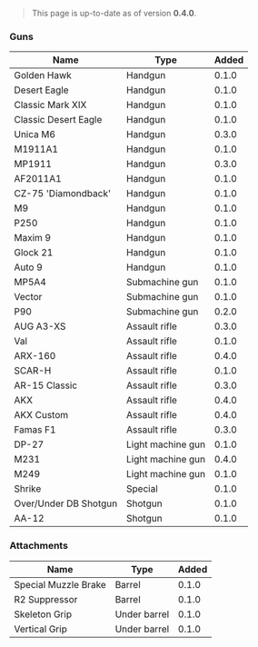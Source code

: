 > This page is up-to-date as of version **0.4.0**.

### Guns
| Name                  | Type              | Added |
|-----------------------|-------------------|-------|
| Golden Hawk           | Handgun           | 0.1.0 |
| Desert Eagle          | Handgun           | 0.1.0 |
| Classic Mark XIX      | Handgun           | 0.1.0 |
| Classic Desert Eagle  | Handgun           | 0.1.0 |
| Unica M6              | Handgun           | 0.3.0 |
| M1911A1               | Handgun           | 0.1.0 |
| MP1911                | Handgun           | 0.3.0 |
| AF2011A1              | Handgun           | 0.1.0 |
| CZ-75 'Diamondback'   | Handgun           | 0.1.0 |
| M9                    | Handgun           | 0.1.0 |
| P250                  | Handgun           | 0.1.0 |
| Maxim 9               | Handgun           | 0.1.0 |
| Glock 21              | Handgun           | 0.1.0 |
| Auto 9                | Handgun           | 0.1.0 |
| MP5A4                 | Submachine gun    | 0.1.0 |
| Vector                | Submachine gun    | 0.1.0 |
| P90                   | Submachine gun    | 0.2.0 |
| AUG A3-XS             | Assault rifle     | 0.3.0 |
| Val                   | Assault rifle     | 0.1.0 |
| ARX-160               | Assault rifle     | 0.4.0 |
| SCAR-H                | Assault rifle     | 0.1.0 |
| AR-15 Classic         | Assault rifle     | 0.3.0 |
| AKX                   | Assault rifle     | 0.4.0 |
| AKX Custom            | Assault rifle     | 0.4.0 |
| Famas F1              | Assault rifle     | 0.3.0 |
| DP-27                 | Light machine gun | 0.1.0 |
| M231                  | Light machine gun | 0.4.0 |
| M249                  | Light machine gun | 0.1.0 |
| Shrike                | Special           | 0.1.0 |
| Over/Under DB Shotgun | Shotgun           | 0.1.0 |
| AA-12                 | Shotgun           | 0.1.0 |

### Attachments
| Name                 | Type         | Added |
|----------------------|--------------|-------|
| Special Muzzle Brake | Barrel       | 0.1.0 |
| R2 Suppressor        | Barrel       | 0.1.0 |
| Skeleton Grip        | Under barrel | 0.1.0 |
| Vertical Grip        | Under barrel | 0.1.0 |

